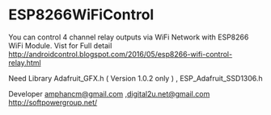 # ESP8266WiFiControl
You can control 4 channel relay outputs via WiFi Network with ESP8266 WiFi Module.
Vist for Full detail
http://androidcontrol.blogspot.com/2016/05/esp8266-wifi-control-relay.html

Need Library Adafruit_GFX.h ( Version 1.0.2 only ) , ESP_Adafruit_SSD1306.h 

Developer amphancm@gmail.com ,digital2u.net@gmail.com http://softpowergroup.net/
